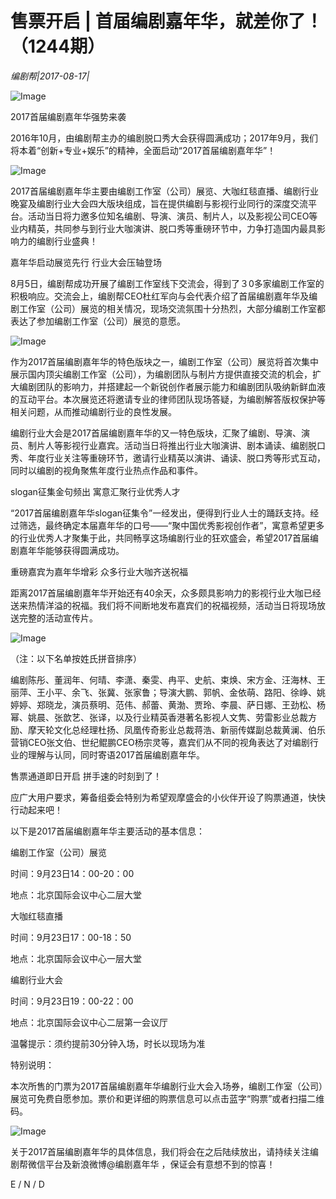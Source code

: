 # 售票开启 | 首届编剧嘉年华，就差你了！（1244期）

*编剧帮|2017-08-17|*

![Image](http://static.ylzbl.com/uploads/ueditor/php/upload/image/20170817/1502962418105041.jpeg)

2017首届编剧嘉年华强势来袭

2016年10月，由编剧帮主办的编剧脱口秀大会获得圆满成功；2017年9月，我们将本着“创新+专业+娱乐”的精神，全面启动“2017首届编剧嘉年华”！

![Image](http://static.ylzbl.com/uploads/ueditor/php/upload/image/20170817/1502962468206166.jpeg)

2017首届编剧嘉年华主要由编剧工作室（公司）展览、大咖红毯直播、编剧行业晚宴及编剧行业大会四大版块组成，旨在提供编剧与影视行业同行的深度交流平台。活动当日将力邀多位知名编剧、导演、演员、制片人，以及影视公司CEO等业内精英，共同参与到行业大咖演讲、脱口秀等重磅环节中，力争打造国内最具影响力的编剧行业盛典！

嘉年华启动展览先行 行业大会压轴登场

8月5日，编剧帮成功开展了编剧工作室线下交流会，得到了３0多家编剧工作室的积极响应。交流会上，编剧帮CEO杜红军向与会代表介绍了首届编剧嘉年华及编剧工作室（公司）展览的相关情况，现场交流氛围十分热烈，大部分编剧工作室都表达了参加编剧工作室（公司）展览的意愿。

![Image](http://static.ylzbl.com/uploads/ueditor/php/upload/image/20170817/1502962481142698.jpeg)

作为2017首届编剧嘉年华的特色版块之一，编剧工作室（公司）展览将首次集中展示国内顶尖编剧工作室（公司），为编剧团队与制片方提供直接交流的机会，扩大编剧团队的影响力，并搭建起一个新锐创作者展示能力和编剧团队吸纳新鲜血液的互动平台。本次展览还将邀请专业的律师团队现场答疑，为编剧解答版权保护等相关问题，从而推动编剧行业的良性发展。

编剧行业大会是2017首届编剧嘉年华的又一特色版块，汇聚了编剧、导演、演员、制片人等影视行业嘉宾。活动当日将推出行业大咖演讲、剧本诵读、编剧脱口秀、年度行业关注等重磅环节，邀请行业精英以演讲、诵读、脱口秀等形式互动，同时以编剧的视角聚焦年度行业热点作品和事件。

slogan征集金句频出 寓意汇聚行业优秀人才

“2017首届编剧嘉年华slogan征集令”一经发出，便得到行业人士的踊跃支持。经过筛选，最终确定本届嘉年华的口号——“聚中国优秀影视创作者”，寓意希望更多的行业优秀人才聚集于此，共同畅享这场编剧行业的狂欢盛会，希望2017首届编剧嘉年华能够获得圆满成功。

重磅嘉宾为嘉年华增彩 众多行业大咖齐送祝福

距离2017首届编剧嘉年华开始还有40余天，众多颇具影响力的影视行业大咖已经送来热情洋溢的祝福。我们将不间断地发布嘉宾们的祝福视频，活动当日将现场放送完整的活动宣传片。

![Image](http://static.ylzbl.com/uploads/ueditor/php/upload/image/20170817/1502962622722040.jpeg)

（注：以下名单按姓氏拼音排序）

编剧陈彤、董润年、何晴、李潇、秦雯、冉平、史航、束焕、宋方金、汪海林、王丽萍、王小平、余飞、张冀、张家鲁；导演大鹏、郭帆、金依萌、路阳、徐峥、姚婷婷、郑晓龙，演员蔡明、范伟、郝蕾、黄渤、贾玲、李晨、萨日娜、王劲松、杨幂、姚晨、张歆艺、张译，以及行业精英香港著名影视人文隽、劳雷影业总裁方励、摩天轮文化总经理杜扬、凤凰传奇影业总裁蒋浩、新丽传媒副总裁黄澜、伯乐营销CEO张文伯、世纪鲲鹏CEO杨宗灵等，嘉宾们从不同的视角表达了对编剧行业的理解与认同，同时寄语2017首届编剧嘉年华。

售票通道即日开启 拼手速的时刻到了！

应广大用户要求，筹备组委会特别为希望观摩盛会的小伙伴开设了购票通道，快快行动起来吧！

以下是2017首届编剧嘉年华主要活动的基本信息：

编剧工作室（公司）展览

时间：9月23日14：00-20：00

地点：北京国际会议中心二层大堂

大咖红毯直播

时间：9月23日17：00-18：50

地点：北京国际会议中心一层大堂

编剧行业大会

时间：9月23日19：00-22：00

地点：北京国际会议中心二层第一会议厅

温馨提示：须约提前30分钟入场，时长以现场为准

特别说明：

本次所售的门票为2017首届编剧嘉年华编剧行业大会入场券，编剧工作室（公司）展览可免费自愿参加。票价和更详细的购票信息可以点击蓝字“购票”或者扫描二维码。

![Image](http://static.ylzbl.com/uploads/ueditor/php/upload/image/20170817/1502962579682735.jpeg)

关于2017首届编剧嘉年华的具体信息，我们将会在之后陆续放出，请持续关注编剧帮微信平台及新浪微博@编剧嘉年华 ，保证会有意想不到的惊喜！

E / N / D

